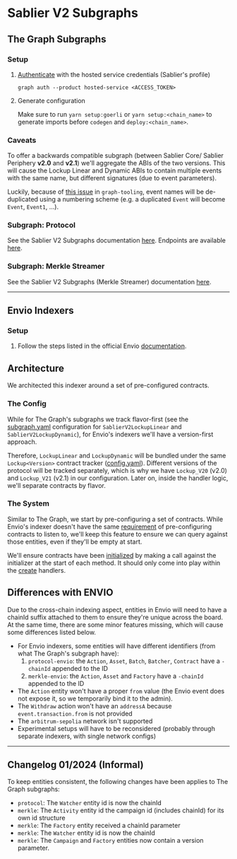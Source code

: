 # Sablier V2 Subgraphs

## The Graph Subgraphs

### Setup

1. [Authenticate](https://thegraph.com/docs/en/deploying/hosted-service/) with the hosted service credentials (Sablier's
   profile)

   ```
   graph auth --product hosted-service <ACCESS_TOKEN>
   ```

2. Generate configuration

   Make sure to run `yarn setup:goerli` or `yarn setup:<chain_name>` to generate imports before `codegen` and
   `deploy:<chain_name>`.

### Caveats

To offer a backwards compatible subgraph (between Sablier Core/ Sablier Periphery **v2.0** and **v2.1**) we'll aggregate
the ABIs of the two versions. This will cause the Lockup Linear and Dynamic ABIs to contain multiple events with the
same name, but different signatures (due to event parameters).

Luckily, because of [this issue](https://github.com/graphprotocol/graph-tooling/pull/247) in `graph-tooling`, event
names will be de-duplicated using a numbering scheme (e.g. a duplicated `Event` will become `Event`, `Event1`, ...).

### Subgraph: Protocol

See the Sablier V2 Subgraphs documentation [here](https://docs.sablier.com/api/subgraphs/overview). Endpoints are
available [here](https://docs.sablier.com/api/subgraphs/endpoints).

### Subgraph: Merkle Streamer

See the Sablier V2 Subgraphs (Merkle Streamer) documentation [here](https://docs.sablier.com/api/subgraphs/overview).

---

## Envio Indexers

### Setup

1. Follow the steps listed in the official Envio [documentation](https://docs.envio.dev/docs/installation).

## Architecture

We architected this indexer around a set of pre-configured contracts.

### The Config

While for The Graph's subgraphs we track flavor-first (see the [subgraph.yaml](./../protocol/subgraph.template.yaml)
configuration for `SablierV2LockupLinear` and `SablierV2LockupDynamic`), for Envio's indexers we'll have a version-first
approach.

Therefore, `LockupLinear` and `LockupDynamic` will be bundled under the same `Lockup<Version>` contract tracker
([config.yaml](./config.template.mustache)). Different versions of the protocol will be tracked separately, which is why
we have `Lockup_V20` (v2.0) and `Lockup_V21` (v2.1) in our configuration. Later on, inside the handler logic, we'll
separate contracts by flavor.

### The System

Similar to The Graph, we start by pre-configuring a set of contracts. While Envio's indexer doesn't have the same
[requirement](https://discord.com/channels/438038660412342282/438070183794573313/1153155902933831811) of pre-configuring
contracts to listen to, we'll keep this feature to ensure we can query against those entities, even if they'll be empty
at start.

We'll ensure contracts have been [initialized](./src/helpers/watcher.ts) by making a call against the initializer at the
start of each method. It should only come into play within the [create](./src/mappings/handle-stream-create.ts)
handlers.

## Differences with ENVIO

Due to the cross-chain indexing aspect, entities in Envio will need to have a chainId suffix attached to them to ensure
they're unique across the board. At the same time, there are some minor features missing, which will cause some
differences listed below.

- For Envio indexers, some entities will have different identifiers (from what The Graph's subgraph have):
  1.  `protocol-envio`: the `Action`, `Asset`, `Batch`, `Batcher`, `Contract` have a `-chainId` appended to the ID
  2.  `merkle-envio`: the `Action`, `Asset` and `Factory` have a `-chainId` appended to the ID
- The `Action` entity won't have a proper `from` value (the Envio event does not expose it, so we temporarily bind it to
  the admin).
- The `Withdraw` action won't have an `addressA` because `event.transaction.from` is not provided
- The `arbitrum-sepolia` network isn't supported
- Experimental setups will have to be reconsidered (probably through separate indexers, with single network configs)

---

## Changelog 01/2024 (Informal)

To keep entities consistent, the following changes have been applies to The Graph subgraphs:

- `protocol`: The `Watcher` entity id is now the chainId
- `merkle`: The `Activity` entity id the campaign id (includes chainId) for its own id structure
- `merkle`: The `Factory` entity received a chainId parameter
- `merkle`: The `Watcher` entity id is now the chainId
- `merkle`: The `Campaign` and `Factory` entities now contain a version parameter.
